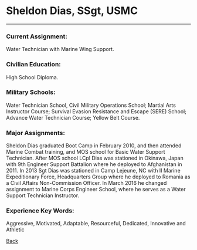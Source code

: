 # Sheldon Dias, SSgt, USMC
---
### Current Assignment:	
Water Technician with Marine Wing Support.

### Civilian Education: 	
High School Diploma.

### Military Schools:	
Water Technician School, Civil Military Operations School; Martial Arts Instructor Course; Survival Evasion Resistance and Escape (SERE) School; Advance Water Technician Course; Yellow Belt Course.

### Major Assignments:
Sheldon Dias graduated Boot Camp in February 2010, and then attended Marine Combat training, and MOS school for Basic Water Support Technician. After MOS school LCpl Dias was stationed in Okinawa, Japan with 9th Engineer Support Battalion where he deployed to Afghanistan in 2011. In 2013 Sgt Dias was stationed in Camp Lejeune, NC with II Marine Expeditionary Force, Headquarters Group where he deployed to Romania as a Civil Affairs Non-Commission Officer. In March 2016 he changed assignment to Marine Corps Engineer School, where he serves as a Water Support Technician Instructor. 

### Experience Key Words: 
Aggressive, Motivated,	Adaptable, Resourceful, Dedicated, Innovative and Athletic

[Back](index.md) 
